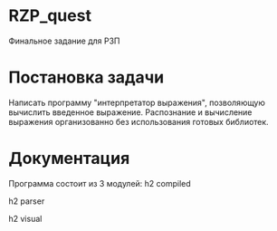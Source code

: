 # RZP_quest
Финальное задание для РЗП

# Постановка задачи
Написать программу "интерпретатор выражения", позволяющую вычислить введенное выражение. Распознание и вычисление выражения организованно без использования готовых библиотек.

# Документация
 Программа состоит из 3 модулей:
 h2 compiled
 
 h2 parser
 
 h2 visual
 